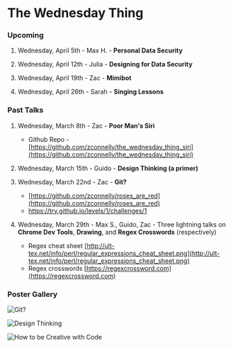 The Wednesday Thing
===================

### Upcoming

1. Wednesday, April 5th - Max H. - **Personal Data Security**

2. Wednesday, April 12th - Julia - **Designing for Data Security**

3. Wednesday, April 19th - Zac - **Mimibot**

4. Wednesday, April 26th - Sarah - **Singing Lessons**

### Past Talks

1. Wednesday, March 8th - Zac - **Poor Man's Siri**
    - Github Repo - [https://github.com/zconnelly/the_wednesday_thing_siri](https://github.com/zconnelly/the_wednesday_thing_siri)

2. Wednesday, March 15th - Guido - **Design Thinking (a primer)**

3. Wednesday, March 22nd - Zac - **Git?**
    - [https://github.com/zconnelly/roses_are_red](https://github.com/zconnelly/roses_are_red)
    - https://try.github.io/levels/1/challenges/1

4. Wednesday, March 29th - Max S., Guido, Zac - Three lightning talks on **Chrome Dev Tools**, **Drawing**, and **Regex Crosswords** (respectively)
    - Regex cheat sheet [http://ult-tex.net/info/perl/regular_expressions_cheat_sheet.png](http://ult-tex.net/info/perl/regular_expressions_cheat_sheet.png)
    - Regex crosswords [https://regexcrossword.com](https://regexcrossword.com)

### Poster Gallery

![Git?](http://i.imgur.com/ckrlB0e.png)

![Design Thinking](http://i.imgur.com/5qVDBV7.jpg)

![How to be Creative with Code](http://i.imgur.com/gcfkVyl.png)



